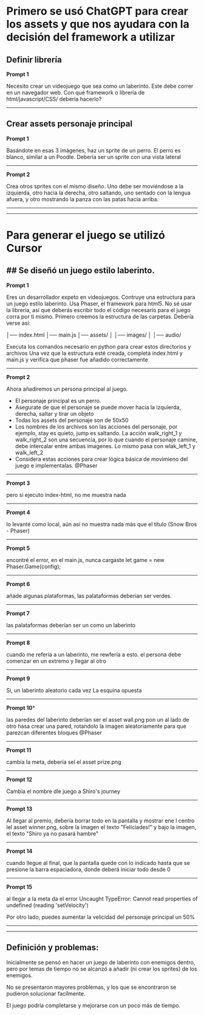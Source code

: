 # Primero se usó ChatGPT para crear los assets y que nos ayudara con la decisión del framework a utilizar

## Definir librería

**Prompt 1**

Necesito crear un videojuego que sea como un laberinto. Este debe correr en un navegador web. Con qué framework o librería de html/javascript/CSS/ debería hacerlo?

---

## Crear assets personaje principal

**Prompt 1**

Basándote en esas 3 imágenes, haz un sprite de un perro. El perro es blanco, similar a un Poodle. Debería ser un sprite con una vista lateral

---

**Prompt 2**

Crea otros sprites con el mismo diseño. Uno debe ser moviéndose a la izquierda, otro hacia la derecha, otro saltando, uno sentado con la lengua afuera, y otro mostrando la panza con las patas hacia arriba.

---

---

# Para generar el juego se utilizó Cursor

## ## Se diseñó un juego estilo laberinto.

**Prompt 1**

Eres un desarrollador expeto en videojuegos. Contruye una estructura para un juego estilo laberinto. Usa Phaser, el framework para html5.
No sé usar la librería, así que deberás escribir todo el código necesario para el juego corra por ti mismo.
Primero creemos la estructura de las carpetas. Debería verse así:

  │── index.html
  │── main.js
  │── assets/
  │    │── images/
  │    │── audio/

Executa los comandos necesario en python para crear estos directorios y archivos
Una vez que la estructura esté creada, completa index.html y main.js y verifica que phaser fue añadido correctamente

---

**Prompt 2**

Ahora añadiremos un persona principal al juego.

- El personaje principal es un perro.
- Asegurate de que el personaje se puede mover hacía la izquierda, derecha, saltar y tirar un objeto
- Todas los assets del personaje son de 50x50
- Los nombres de los archivos son las acciones del personaje, por ejemplo, stay es quieto, jump es saltando. La acción walk_right_1 y walk_right_2 son una secuencia, por lo que cuando el personaje camine, debe intercalar entre ambas imagenes. Lo mismo pasa con wlak_left_1 y walk_left_2
- Considera estas acciones para crear lógica básica de movimieno del juego e implementalas.
  @Phaser 

---

**Prompt 3**

pero si ejecuto index-html, no me muestra nada

---

**Prompt 4**

lo levanté como local, aún así no muestra nada más que el título (Snow Bros - Phaser)

---

**Prompt 5**

encontré el error, en el main.js, nunca cargaste let game = new Phaser.Game(config);

---

**Prompt 6**

añade algunas plataformas, las palataformas deberian ser verdes.

---

**Prompt 7**

las palataformas deberían ser un como un laberinto

---

**Prompt 8**

cuando me refería a un laberinto, me rewfería a esto. el persona debe comenzar en un extremo y llegar al otro 

---

**Prompt 9**

Si, un laberinto aleatorio cada vez
La esquina opuesta

---

**Prompt 10***

las paredes del laberinto deberían ser el asset wall.png pon un al lado de otro hasa crear una pared, rotandolo la imagen aleatoriamente para que parezcan diferentes bloques
@Phaser 

---

**Prompt 11**

cambia la meta, debería sel el asset prize.png

---

**Prompt 12**

Cambia el nombre dle juego a Shiro's journey

---

**Prompt 13**

Al llegar al premio, debería borrar todo en la pantalla y mostrar ene l centro lel asset winner.png, sobre la imagen el texto "Feliciades!" y bajo la imagen, el texto "Shiro ya no pasará hambre"

---

**Prompt 14**

cuando llegue al final, que la pantalla quede con lo indicado hasta que se presione la barra espaciadora, donde deberá iniciar todo desde 0

---

**Prompt 15**

al llegar a la meta da el error 
Uncaught TypeError: Cannot read properties of undefined (reading 'setVelocity')

Por otro lado, puedes aumentar la velicidad del personaje principal un 50%

---

---



## Definición y problemas:

Inicialmente se pensó en hacer un juego de laberinto con enemigos dentro, pero por temas de tiempo no se alcanzó a añadir (ni crear los sprites) de los enemigos.

No se presentaron mayores problemas, y los que se encontraron se pudieron solucionar facilmente.

El juego podría completarse y mejorarse con un poco más de tiempo.
